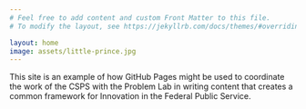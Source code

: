 ```yaml
---
# Feel free to add content and custom Front Matter to this file.
# To modify the layout, see https://jekyllrb.com/docs/themes/#overriding-theme-defaults

layout: home
image: assets/little-prince.jpg
---
```

This site is an example of how GitHub Pages might be used to coordinate the work of the CSPS with the Problem Lab in writing content that creates a common framework for Innovation in the Federal Public Service.
